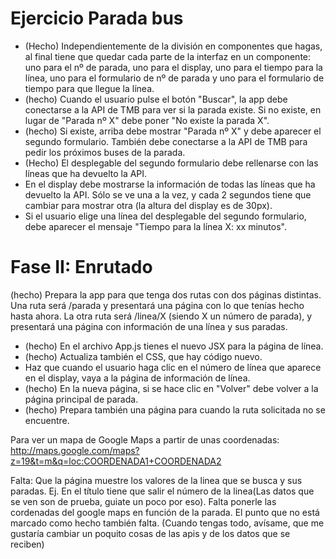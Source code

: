# Ejercicio Parada bus

- (Hecho) Independientemente de la división en componentes que hagas, al final tiene que quedar cada parte de la interfaz en un componente: uno para el nº de parada, uno para el display, uno para el tiempo para la línea, uno para el formulario de nº de parada y uno para el formulario de tiempo para que llegue la línea.
- (hecho) Cuando el usuario pulse el botón "Buscar", la app debe conectarse a la API de TMB para ver si la parada existe. Si no existe, en lugar de "Parada nº X" debe poner "No existe la parada X".
- (hecho) Si existe, arriba debe mostrar "Parada nº X" y debe aparecer el segundo formulario. También debe conectarse a la API de TMB para pedir los próximos buses de la parada.
- (Hecho) El desplegable del segundo formulario debe rellenarse con las líneas que ha devuelto la API.
- En el display debe mostrarse la información de todas las líneas que ha devuelto la API. Sólo se ve una a la vez, y cada 2 segundos tiene que cambiar para mostrar otra (la altura del display es de 30px).
- Si el usuario elige una línea del desplegable del segundo formulario, debe aparecer el mensaje "Tiempo para la línea X: xx minutos".

# Fase II: Enrutado

(hecho) Prepara la app para que tenga dos rutas con dos páginas distintas. Una ruta será /parada y presentará una página con lo que tenías hecho hasta ahora. La otra ruta será /linea/X (siendo X un número de parada), y presentará una página con información de una línea y sus paradas.

- (hecho) En el archivo App.js tienes el nuevo JSX para la página de línea.
- (hecho) Actualiza también el CSS, que hay código nuevo.
- Haz que cuando el usuario haga clic en el número de línea que aparece en el display, vaya a la página de información de línea.
- (hecho) En la nueva página, si se hace clic en "Volver" debe volver a la página principal de parada.
- (hecho) Prepara también una página para cuando la ruta solicitada no se encuentre.

Para ver un mapa de Google Maps a partir de unas coordenadas: http://maps.google.com/maps?z=19&t=m&q=loc:COORDENADA1+COORDENADA2

Falta: Que la página muestre los valores de la linea que se busca y sus paradas.
      Ej. En el título tiene que salir el número de la linea(Las datos que se ven son de prueba, guiate un poco por eso).
      Falta ponerle las cordenadas del google maps en función de la parada.
      El punto que no está marcado como hecho también falta.
      (Cuando tengas todo, avísame, que me gustaría cambiar un poquito cosas de las apis y de los datos que se reciben)

